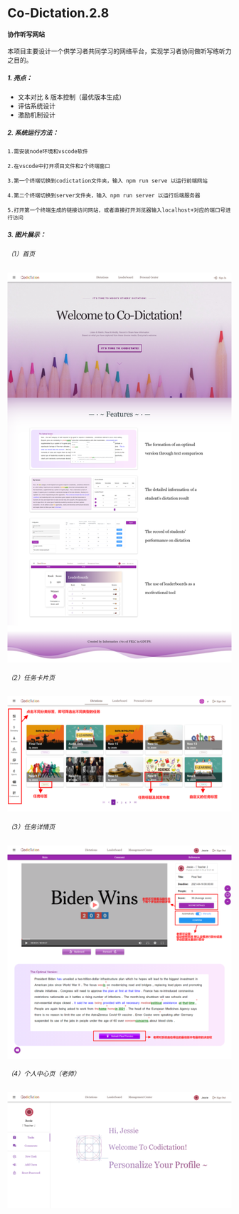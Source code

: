 # Co-Dictation.2.8

#### 协作听写网站

本项目主要设计一个供学习者共同学习的网络平台，实现学习者协同做听写练听力之目的。

##### 1. 亮点：

- 文本对比 & 版本控制（最优版本生成）
- 评估系统设计
- 激励机制设计


##### 2. 系统运行方法：

```
1.需安装node环境和vscode软件

2.在vscode中打开项目文件和2个终端窗口
  
3.第一个终端切换到codictation文件夹，输入 npm run serve 以运行前端网站
  
4.第二个终端切换到server文件夹，输入 npm run server 以运行后端服务器
  
5.打开第一个终端生成的链接访问网站，或者直接打开浏览器输入localhost+对应的端口号进行访问
```

##### 3. 图片展示：

###### （1）首页

![Home](https://github.com/Jessie-LYJ/Co-Dictation.2.8/blob/master/images/Home.png)

###### （2）任务卡片页

![Dictations-home](https://github.com/Jessie-LYJ/Co-Dictation.2.8/blob/master/images/Dictations-home.png)

###### （3）任务详情页

![Task](https://github.com/Jessie-LYJ/Co-Dictation.2.8/blob/master/images/Diff-main-task-teacher.png)

###### （4）个人中心页（老师）

![Management Center](https://github.com/Jessie-LYJ/Co-Dictation.2.8/blob/master/images/Teacher%20center.png)

